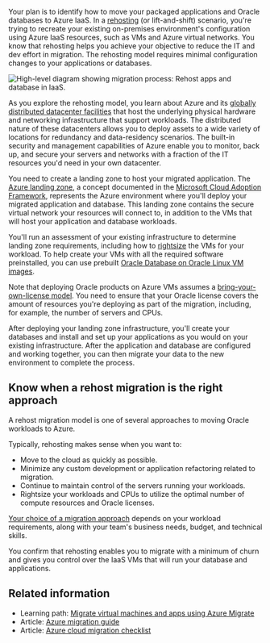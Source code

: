Your plan is to identify how to move your packaged applications and Oracle databases to Azure IaaS. In a [rehosting](/azure/cloud-adoption-framework/adopt/migrate-or-modernize#migrate-rehost) (or lift-and-shift) scenario, you're trying to recreate your existing on-premises environment's configuration using Azure IaaS resources, such as VMs and Azure virtual networks. You know that rehosting helps you achieve your objective to reduce the IT and dev effort in migration. The rehosting model requires minimal configuration changes to your applications or databases. 

![High-level diagram showing migration process: Rehost apps and database in IaaS.](../media/2-intro-diagram-mod-1.png)

As you explore the rehosting model, you learn about Azure and its [globally distributed datacenter facilities](https://azure.microsoft.com/explore/global-infrastructure/geographies/#overview) that host the underlying physical hardware and networking infrastructure that support workloads. The distributed nature of these datacenters allows you to deploy assets to a wide variety of locations for redundancy and data-residency scenarios. The built-in security and management capabilities of Azure enable you to monitor, back up, and secure your servers and networks with a fraction of the IT resources you'd need in your own datacenter. 

You need to create a landing zone to host your migrated application. The [Azure landing zone](/azure/cloud-adoption-framework/ready/landing-zone/), a concept documented in the [Microsoft Cloud Adoption Framework](/azure/cloud-adoption-framework/overview), represents the Azure environment where you'll deploy your migrated application and database. This landing zone contains the secure virtual network your resources will connect to, in addition to the VMs that will host your application and database workloads. 

You'll run an assessment of your existing infrastructure to determine landing zone requirements, including how to [rightsize](https://azure.microsoft.com/blog/rightsize-to-maximize-your-cloud-investment-with-microsoft-azure/) the VMs for your workload. To help create your VMs with all the required software preinstalled, you can use prebuilt [Oracle Database on Oracle Linux VM images](/azure/virtual-machines/workloads/oracle/oracle-overview#oracle-databases-on-azure-infrastructure). 

Note that deploying Oracle products on Azure VMs assumes a [bring-your-own-license model](/azure/virtual-machines/workloads/oracle/oracle-overview#licensing). You need to ensure that your Oracle license covers the amount of resources you're deploying as part of the migration, including, for example, the number of servers and CPUs.

After deploying your landing zone infrastructure, you'll create your databases and install and set up your applications as you would on your existing infrastructure. After the application and database are configured and working together, you can then migrate your data to the new environment to complete the process.

## Know when a rehost migration is the right approach

A rehost migration model is one of several approaches to moving Oracle workloads to Azure. 

Typically, rehosting makes sense when you want to:

- Move to the cloud as quickly as possible.
- Minimize any custom development or application refactoring related to migration.
- Continue to maintain control of the servers running your workloads.
- Rightsize your workloads and CPUs to utilize the optimal number of compute resources and Oracle licenses.

[Your choice of a migration approach](/azure/cloud-adoption-framework/adopt/migrate-or-modernize) depends on your workload requirements, along with your team's business needs, budget, and technical skills.

You confirm that rehosting enables you to migrate with a minimum of churn and gives you control over the IaaS VMs that will run your database and applications. 

## Related information

- Learning path: [Migrate virtual machines and apps using Azure Migrate](/training/paths/m365-azure-migrate-virtual-machine/)
- Article: [Azure migration guide](/azure/cloud-adoption-framework/migrate/#migrate-overview)
- Article: [Azure cloud migration checklist](/azure/cloud-adoption-framework/migrate/#cloud-migration-checklist)
